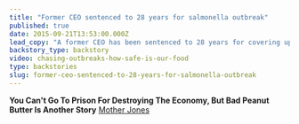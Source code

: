 ```yaml
---
title: "Former CEO sentenced to 28 years for salmonella outbreak"
published: true
date: 2015-09-21T13:53:00.000Z
lead_copy: "A former CEO has been sentenced to 28 years for covering up a salmonella outbreak that killed 9\. Watch Chasing Outbreaks to see why the US still suffers from food poisoning. "
backstory_type: backstory
video: chasing-outbreaks-how-safe-is-our-food
type: backstories
slug: former-ceo-sentenced-to-28-years-for-salmonella-outbreak
---
```


**You Can't Go To Prison For Destroying The Economy, But Bad Peanut Butter Is Another Story**
[Mother Jones](http://www.motherjones.com/environment/2015/09/food-producer-prison-sentence)

